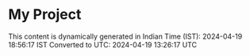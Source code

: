 # My Project

This content is dynamically generated in Indian Time (IST): 2024-04-19 18:56:17 IST
Converted to UTC: 2024-04-19 13:26:17 UTC
